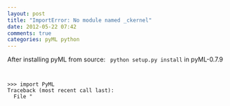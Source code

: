 ```yaml
---
layout: post
title: "ImportError: No module named _ckernel"
date: 2012-05-22 07:42
comments: true
categories: pyML python
---
```


After installing pyML from source: `` python setup.py install`` in pyML-0.7.9 

```


>>> import PyML
Traceback (most recent call last):
  File "

